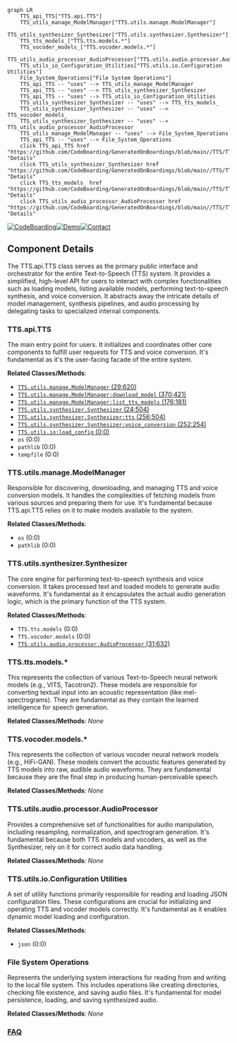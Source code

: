 ```mermaid
graph LR
    TTS_api_TTS["TTS.api.TTS"]
    TTS_utils_manage_ModelManager["TTS.utils.manage.ModelManager"]
    TTS_utils_synthesizer_Synthesizer["TTS.utils.synthesizer.Synthesizer"]
    TTS_tts_models_["TTS.tts.models.*"]
    TTS_vocoder_models_["TTS.vocoder.models.*"]
    TTS_utils_audio_processor_AudioProcessor["TTS.utils.audio.processor.AudioProcessor"]
    TTS_utils_io_Configuration_Utilities["TTS.utils.io.Configuration Utilities"]
    File_System_Operations["File System Operations"]
    TTS_api_TTS -- "uses" --> TTS_utils_manage_ModelManager
    TTS_api_TTS -- "uses" --> TTS_utils_synthesizer_Synthesizer
    TTS_api_TTS -- "uses" --> TTS_utils_io_Configuration_Utilities
    TTS_utils_synthesizer_Synthesizer -- "uses" --> TTS_tts_models_
    TTS_utils_synthesizer_Synthesizer -- "uses" --> TTS_vocoder_models_
    TTS_utils_synthesizer_Synthesizer -- "uses" --> TTS_utils_audio_processor_AudioProcessor
    TTS_utils_manage_ModelManager -- "uses" --> File_System_Operations
    TTS_api_TTS -- "uses" --> File_System_Operations
    click TTS_api_TTS href "https://github.com/CodeBoarding/GeneratedOnBoardings/blob/main//TTS/TTS_api_TTS.md" "Details"
    click TTS_utils_synthesizer_Synthesizer href "https://github.com/CodeBoarding/GeneratedOnBoardings/blob/main//TTS/TTS_utils_synthesizer_Synthesizer.md" "Details"
    click TTS_tts_models_ href "https://github.com/CodeBoarding/GeneratedOnBoardings/blob/main//TTS/TTS_tts_models_.md" "Details"
    click TTS_utils_audio_processor_AudioProcessor href "https://github.com/CodeBoarding/GeneratedOnBoardings/blob/main//TTS/TTS_utils_audio_processor_AudioProcessor.md" "Details"
```
[![CodeBoarding](https://img.shields.io/badge/Generated%20by-CodeBoarding-9cf?style=flat-square)](https://github.com/CodeBoarding/CodeBoarding)[![Demo](https://img.shields.io/badge/Try%20our-Demo-blue?style=flat-square)](https://www.codeboarding.org/demo)[![Contact](https://img.shields.io/badge/Contact%20us%20-%20contact@codeboarding.org-lightgrey?style=flat-square)](mailto:contact@codeboarding.org)

## Component Details

The TTS.api.TTS class serves as the primary public interface and orchestrator for the entire Text-to-Speech (TTS) system. It provides a simplified, high-level API for users to interact with complex functionalities such as loading models, listing available models, performing text-to-speech synthesis, and voice conversion. It abstracts away the intricate details of model management, synthesis pipelines, and audio processing by delegating tasks to specialized internal components.

### TTS.api.TTS
The main entry point for users. It initializes and coordinates other core components to fulfill user requests for TTS and voice conversion. It's fundamental as it's the user-facing facade of the entire system.


**Related Classes/Methods**:

- <a href="https://github.com/coqui-ai/TTS/blob/master/TTS/utils/manage.py#L29-L620" target="_blank" rel="noopener noreferrer">`TTS.utils.manage.ModelManager` (29:620)</a>
- <a href="https://github.com/coqui-ai/TTS/blob/master/TTS/utils/manage.py#L370-L421" target="_blank" rel="noopener noreferrer">`TTS.utils.manage.ModelManager:download_model` (370:421)</a>
- <a href="https://github.com/coqui-ai/TTS/blob/master/TTS/utils/manage.py#L176-L181" target="_blank" rel="noopener noreferrer">`TTS.utils.manage.ModelManager:list_tts_models` (176:181)</a>
- <a href="https://github.com/coqui-ai/TTS/blob/master/TTS/utils/synthesizer.py#L24-L504" target="_blank" rel="noopener noreferrer">`TTS.utils.synthesizer.Synthesizer` (24:504)</a>
- <a href="https://github.com/coqui-ai/TTS/blob/master/TTS/utils/synthesizer.py#L256-L504" target="_blank" rel="noopener noreferrer">`TTS.utils.synthesizer.Synthesizer:tts` (256:504)</a>
- <a href="https://github.com/coqui-ai/TTS/blob/master/TTS/utils/synthesizer.py#L252-L254" target="_blank" rel="noopener noreferrer">`TTS.utils.synthesizer.Synthesizer:voice_conversion` (252:254)</a>
- <a href="https://github.com/coqui-ai/TTS/blob/master/TTS/utils/io.py#L0-L0" target="_blank" rel="noopener noreferrer">`TTS.utils.io:load_config` (0:0)</a>
- `os` (0:0)
- `pathlib` (0:0)
- `tempfile` (0:0)


### TTS.utils.manage.ModelManager
Responsible for discovering, downloading, and managing TTS and voice conversion models. It handles the complexities of fetching models from various sources and preparing them for use. It's fundamental because TTS.api.TTS relies on it to make models available to the system.


**Related Classes/Methods**:

- `os` (0:0)
- `pathlib` (0:0)


### TTS.utils.synthesizer.Synthesizer
The core engine for performing text-to-speech synthesis and voice conversion. It takes processed text and loaded models to generate audio waveforms. It's fundamental as it encapsulates the actual audio generation logic, which is the primary function of the TTS system.


**Related Classes/Methods**:

- `TTS.tts.models` (0:0)
- `TTS.vocoder.models` (0:0)
- <a href="https://github.com/coqui-ai/TTS/blob/master/TTS/utils/audio/processor.py#L31-L632" target="_blank" rel="noopener noreferrer">`TTS.utils.audio.processor.AudioProcessor` (31:632)</a>


### TTS.tts.models.*
This represents the collection of various Text-to-Speech neural network models (e.g., VITS, Tacotron2). These models are responsible for converting textual input into an acoustic representation (like mel-spectrograms). They are fundamental as they contain the learned intelligence for speech generation.


**Related Classes/Methods**: _None_

### TTS.vocoder.models.*
This represents the collection of various vocoder neural network models (e.g., HiFi-GAN). These models convert the acoustic features generated by TTS models into raw, audible audio waveforms. They are fundamental because they are the final step in producing human-perceivable speech.


**Related Classes/Methods**: _None_

### TTS.utils.audio.processor.AudioProcessor
Provides a comprehensive set of functionalities for audio manipulation, including resampling, normalization, and spectrogram generation. It's fundamental because both TTS models and vocoders, as well as the Synthesizer, rely on it for correct audio data handling.


**Related Classes/Methods**: _None_

### TTS.utils.io.Configuration Utilities
A set of utility functions primarily responsible for reading and loading JSON configuration files. These configurations are crucial for initializing and operating TTS and vocoder models correctly. It's fundamental as it enables dynamic model loading and configuration.


**Related Classes/Methods**:

- `json` (0:0)


### File System Operations
Represents the underlying system interactions for reading from and writing to the local file system. This includes operations like creating directories, checking file existence, and saving audio files. It's fundamental for model persistence, loading, and saving synthesized audio.


**Related Classes/Methods**: _None_



### [FAQ](https://github.com/CodeBoarding/GeneratedOnBoardings/tree/main?tab=readme-ov-file#faq)